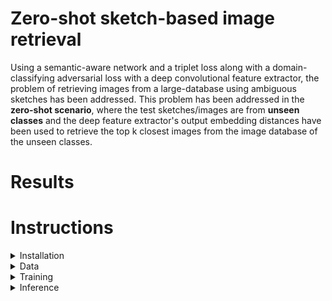 # Zero-shot sketch-based image retrieval

Using a semantic-aware network and a triplet loss along with a domain-classifying adversarial loss with a deep convolutional feature extractor, the problem of retrieving images from a large-database using ambiguous sketches has been addressed. This problem has been addressed in the **zero-shot scenario**, where the test sketches/images are from **unseen classes** and the deep feature extractor's output embedding distances have been used to retrieve the top k closest images from the image database of the unseen classes.

# Results

# Instructions
<details>
<summary>
Installation
</summary>

```
pip install -r requirements.txt
```

</details>
<details>
<summary>
Data
</summary>

Please download and extract this file:

[The Sketchy dataset](http://transattr.cs.brown.edu/files/aligned_images.tar) - 1.8 GB

</details>
<details>

<summary>
Training
</summary>

</details>

<details>

<summary>
Inference
</summary>
</details>


